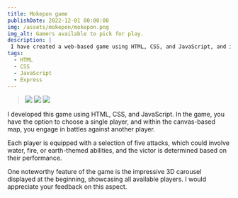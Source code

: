 ```yaml
---
title: Mokepon game
publishDate: 2022-12-01 00:00:00
img: /assets/mokepon/mokepon.png
img_alt: Gamers available to pick for play.
description: |
 I have created a web-based game using HTML, CSS, and JavaScript, and it is hosted on a web server powered by Express.js
tags:
  - HTML
  - CSS
  - JavaScript
  - Express
---
```

><img src="/assets/mokepon/map.png">
><img src="/assets/mokepon/attack.png">
><img src="/assets/mokepon/victory.png">


I developed this game using HTML, CSS, and JavaScript. In the game, you have the option to choose a single player, and within the canvas-based map, you engage in battles against another player.

Each player is equipped with a selection of five attacks, which could involve water, fire, or earth-themed abilities, and the victor is determined based on their performance.

One noteworthy feature of the game is the impressive 3D carousel displayed at the beginning, showcasing all available players. I would appreciate your feedback on this aspect.
